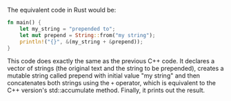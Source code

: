 The equivalent code in Rust would be:

```rust
fn main() {
    let my_string = "prepended to";
    let mut prepend = String::from("my string");
    println!("{}", &(my_string + &prepend));
}
```
This code does exactly the same as the previous C++ code. It declares a vector of strings (the original text and the string to be prepended), creates a mutable string called prepend with initial value "my string" and then concatenates both strings using the `+` operator, which is equivalent to the C++ version's std::accumulate method. Finally, it prints out the result.
